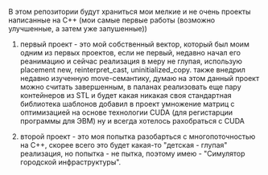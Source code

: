 В этом репозитории будут храниться мои мелкие и не очень проекты написанные на С++
(мои самые первые работы (возможно улучшенные, а затем уже запушенные))

1. первый проект - это мой собственный вектор, который был моим одним из первых проектов, если не первый, недавно начал его реанимацию и сейчас реализация в меру не глупая, использую placement new, reinterpret_cast, uninitialized_copy.
   также внедрил недавно изученную move-семантику, думаю на этом данный проект можно считать завершенным, в паланах реализовать еще пару контейнеров из STL и будет какая никакая своя стандартная библиотека шаблонов
   добавил в проект умножение матриц с оптимизацией на основе технологии CUDA (для регистарции программы для ЭВМ) ну и всегда хотелось рахобраться с CUDA

2. второй проект - это моя попытка разобарться с многопоточностью на С++, скорее всего это будет какая-то "детская - глупая" реализация, но попытка - не пытка, поэтому имею - "Симулятор городской инфраструктуры".